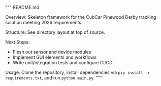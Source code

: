 """
README.md

Overview:
Skeleton framework for the CubCar Pinewood Derby tracking solution meeting 2026 requirements.

Structure:
See directory layout at top of source.

Next Steps:
- Flesh out sensor and device modules
- Implement GUI elements and workflows
- Write unit/integration tests and configure CI/CD

Usage:
Clone the repository, install dependencies via `pip install -r requirements.txt`, and run `python main.py`.
"""
